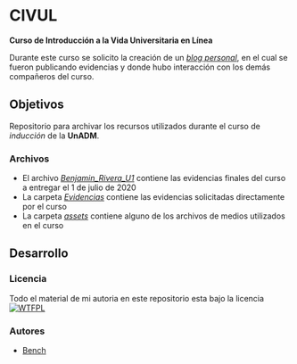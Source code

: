 
# CIVUL

__Curso de Introducción a la Vida Universitaria en Línea__

Durante este curso se solicito la creación de un [_blog personal_][blogPersonal], en el cual se fueron publicando evidencias y donde hubo interacción con los demás compañeros del curso.
## Objetivos

Repositorio para archivar los recursos utilizados durante el curso de _inducción_ de la __UnADM__.
    
### Archivos
- El archivo [_Benjamin_Rivera_U1_][final] contiene las evidencias finales del curso a entregar el 1 de julio de 2020
- La carpeta [_Evidencias_][evidencias] contiene las evidencias solicitadas directamente por el curso
- La carpeta [_assets_][assets] contiene alguno de los archivos de medios utilizados en el curso


## Desarrollo

### Licencia

Todo el material de mi autoria en este repositorio esta bajo la licencia
[![WTFPL][logoWTFPL]][licenciaWTFPL]


### Autores
- [Bench][sitioBench]






[//]: <> (///////////////////////////////////////////////////////////////)

[//]: <> (Enlaces de imagenes)
[memeRequerimientos]: https://cdn.memegenerator.es/imagenes/memes/full/28/13/28139681.jpg
[logoWTFPL]: http://www.wtfpl.net/wp-content/uploads/2012/12/wtfpl-badge-2.png

[//]: <> (Enlaces de siios)
[sitioBench]: http://www.google.com
[blogPersonal]: https://civulbrc2o20.blogspot.com/
[licenciaWTFPL]: http://www.wtfpl.net/

[//]: <> (Archivos locales)
[final]: /
[evidencias]: /
[assets]: /


